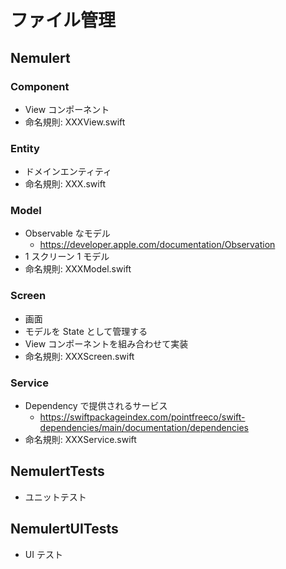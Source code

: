 # ファイル管理

## Nemulert

### Component

- View コンポーネント
- 命名規則: XXXView.swift

### Entity

- ドメインエンティティ
- 命名規則: XXX.swift

### Model

- Observable なモデル
  - https://developer.apple.com/documentation/Observation
- 1 スクリーン 1 モデル
- 命名規則: XXXModel.swift

### Screen

- 画面
- モデルを State として管理する
- View コンポーネントを組み合わせて実装
- 命名規則: XXXScreen.swift

### Service

- Dependency で提供されるサービス
  - https://swiftpackageindex.com/pointfreeco/swift-dependencies/main/documentation/dependencies
- 命名規則: XXXService.swift

## NemulertTests

- ユニットテスト

## NemulertUITests

- UI テスト
